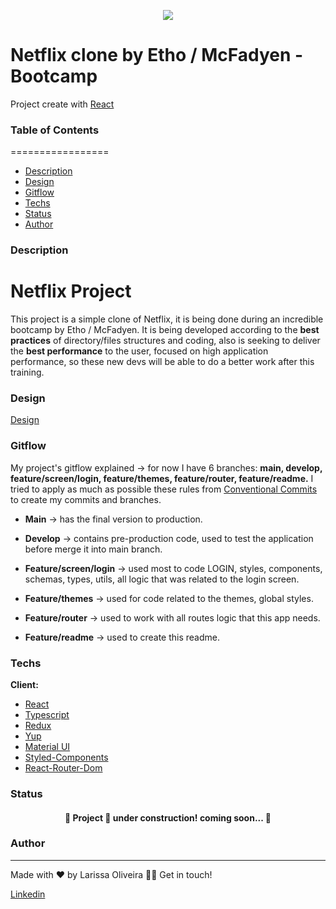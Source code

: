 <p align="center">
  <img src="https://user-images.githubusercontent.com/82476805/171954276-4b4a2bc8-07b6-45a5-8919-29d6b8da7f38.png" />
</p>

# Netflix clone by Etho / McFadyen - Bootcamp

Project create with [React](https://reactjs.org/)

### Table of Contents
=================
   * [Description](#Description)
   * [Design](#Design)
   * [Gitflow](#Gitflow)
   * [Techs](#Techs)
   * [Status](#Status)
   * [Author](#Author)
 
### Description
# Netflix Project

This project is a simple clone of Netflix, it is being done during an incredible bootcamp by Etho / McFadyen. 
It is being developed according to the **best practices** of directory/files structures and coding, also is seeking to deliver the **best performance** to the user, focused on high application performance, so these new devs will be able to do a better work after this training.

### Design
[Design](https://xd.adobe.com/view/9a195402-0530-4f98-80ee-8b27b0e10759-cf4a/)

### Gitflow

My project's gitflow explained -> for now I have 6 branches: **main, develop, feature/screen/login, feature/themes, feature/router, feature/readme.**
I tried to apply as much as possible these rules from [Conventional Commits](https://www.conventionalcommits.org/en/v1.0.0/) to create my commits and branches.
 
* **Main** -> has the final version to production.

* **Develop** -> contains pre-production code, used to test the application before merge it into main branch.

* **Feature/screen/login** -> used most to code LOGIN, styles, components, schemas, types, utils, all logic that was related to the login screen.

* **Feature/themes** -> used for code related to the themes, global styles.

* **Feature/router** -> used to work with all routes logic that this app needs.

* **Feature/readme** -> used to create this readme.


### Techs

**Client:** 
   * [React](https://reactjs.org/docs/getting-started.html)
   * [Typescript](https://www.typescriptlang.org/docs/)
   * [Redux](https://redux.js.org/tutorials/essentials/part-1-overview-concepts)
   * [Yup](https://github.com/jquense/yup)
   * [Material UI](https://mui.com/pt/material-ui/getting-started/installation/)
   * [Styled-Components](https://styled-components.com/docs)
   * [React-Router-Dom](https://v5.reactrouter.com/web/guides/quick-start)

 
 ### Status
 
 <h4 align="center"> 
	🚧  Project 🚀 under construction! coming soon...  🚧
</h4>

### Author
---
Made with ❤️ by Larissa Oliveira 👋🏽 Get in touch!

<a target="_blank" href="https://www.linkedin.com/in/larissakoliveira/"> Linkedin 
	
</a>
